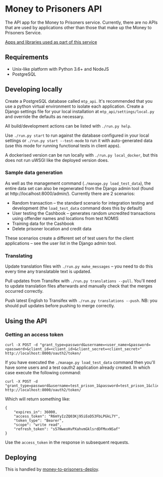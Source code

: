 # Money to Prisoners API

The API app for the Money to Prisoners service. Currently, there are no APIs that are used by applications other than those that make up the Money to Prisoners Service.

[Apps and libraries used as part of this service](https://github.com/orgs/ministryofjustice/teams/money-to-prisoners/repositories)

## Requirements

- Unix-like platform with Python 3.6+ and NodeJS
- PostgreSQL

## Developing locally

Create a PostgreSQL database called `mtp_api`. It's recommended that you use a python virtual environment to isolate each application. Create a Django settings file for your local installation at `mtp_api/settings/local.py` and override the defaults as necessary.

All build/development actions can be listed with `./run.py help`.

Use `./run.py start` to run against the database configured in your local settings or `./run.py start --test-mode` to run it with auto-generated data (use this mode for running functional tests in client apps).

A dockerised version can be run locally with `./run.py local_docker`, but this does not run uWSGI like the deployed version does.

### Sample data generation

As well as the management command (`./manage.py load_test_data`), the entire data set can also be regenerated from the Django admin tool (found at http://localhost:8000/admin/). Currently there are 2 scenarios:

* Random transaction – the standard scenario for integration testing and development (the `load_test_data` command does this by default)
* User testing the Cashbook – generates random uncredited transactions using offender names and locations from test NOMIS
* Training data for the Cashbook
* Delete prisoner location and credit data

These scenarios create a different set of test users for the client applications – see the user list in the Django admin tool.

### Translating

Update translation files with `./run.py make_messages` – you need to do this every time any translatable text is updated.

Pull updates from Transifex with ``./run.py translations --pull``. You'll need to update translation files afterwards and manually check that the merges occurred correctly.

Push latest English to Transifex with ``./run.py translations --push``. NB: you should pull updates before pushing to merge correctly.

## Using the API
### Getting an access token

```
curl -X POST -d "grant_type=password&username=<user_name>&password=<password>&client_id=<client_id>&client_secret=<client_secret>" http://localhost:8000/oauth2/token/
```

If you have executed the `./manage.py load_test_data` command then you'll have some users and a test oauth2 application already created. In which case execute the following command:

```
curl -X POST -d "grant_type=password&username=test_prison_1&password=test_prison_1&client_id=cashbook&client_secret=cashbook" http://localhost:8000/oauth2/token/
```

Which will return something like:

```
{
    "expires_in": 36000,
    "access_token": "R6mYyIzZQ03Kj95iEoD53FbLPGkL7Y",
    "token_type": "Bearer",
    "scope": "write read",
    "refresh_token": "s57NweoHvPXahvmGklsrdDFMxxNSaf"
}
```

Use the `access_token` in the response in subsequent requests.

## Deploying

This is handled by [money-to-prisoners-deploy](https://github.com/ministryofjustice/money-to-prisoners-deploy/).
